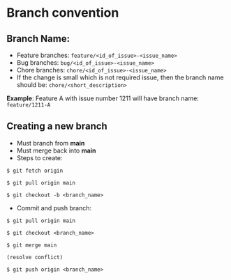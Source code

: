 # Branch convention

## Branch Name: 

- Feature branches: `feature/<id_of_issue>-<issue_name>`
- Bug branches: `bug/<id_of_issue>-<issue_name>`
- Chore branches: `chore/<id_of_issue>-<issue_name>`
- If the change is small which is not required issue, then the branch name should be: `chore/<short_description>`

**Example**: Feature A with issue number 1211 will have branch name: `feature/1211-A`

## Creating a new branch
- Must branch from **main**
- Must merge back into **main**
- Steps to create: 
  
`$ git fetch origin`

`$ git pull origin main`

`$ git checkout -b <branch_name>`

- Commit and push branch:

`$ git pull origin main`

`$ git checkout <branch_name>`

`$ git merge main`

`(resolve conflict)`

`$ git push origin <branch_name>`
